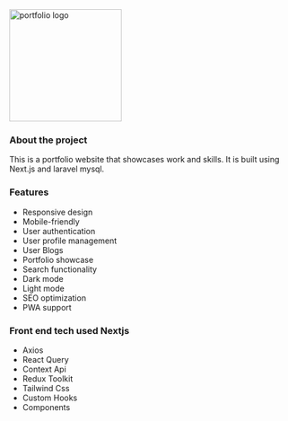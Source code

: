 <!-- Fullstack Project -->

<img src="https://github.com/uttam-dev/portfolio/blob/main/portfolio-frontend/public/images/portfolio-logo.png" alt="portfolio logo" width="200" height="200">
<br>

<!-- About the project -->
### About the project
This is a portfolio website that showcases work and skills. It is built using Next.js and laravel mysql.

<!-- Features -->
### Features
- Responsive design
- Mobile-friendly
- User authentication
- User profile management
- User Blogs
- Portfolio showcase
- Search functionality
- Dark mode
- Light mode
- SEO optimization
- PWA support

<!-- Frontend -->
### Front end tech used Nextjs
 - Axios
 - React Query
 - Context Api
 - Redux Toolkit
 - Tailwind Css
 - Custom Hooks
 - Components  